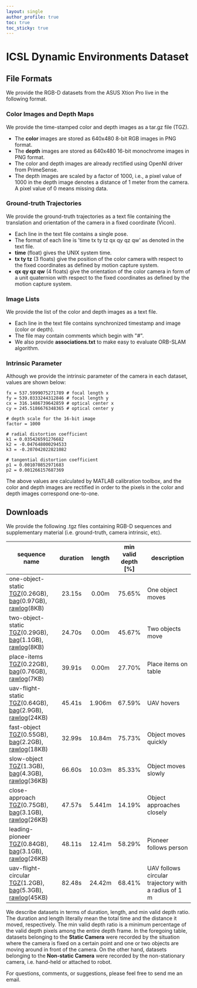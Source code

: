 ```yaml
---
layout: single
author_profile: true
toc: true
toc_sticky: true
---
```


# ICSL Dynamic Environments Dataset

## File Formats
We provide the RGB-D datasets from the ASUS Xtion Pro live in the following format.

### Color Images and Depth Maps

We provide the time-stamped color and depth images as a tar.gz file (TGZ). 

* The **color** images are stored as 640x480 8-bit RGB images in PNG format.
* The **depth** images are stored as 640x480 16-bit monochrome images in PNG format.
* The color and depth images are already rectified using OpenNI driver from PrimeSense.
* The depth images are scaled by a factor of 1000, i.e., a pixel value of 1000 in the depth image denotes a distance of 1 meter from the camera. A pixel value of 0 means missing data.

### Ground-truth Trajectories

We provide the ground-truth trajectories as a text file containing the translation and orientation of the camera in a fixed coordinate (Vicon). 

* Each line in the text file contains a single pose.
* The format of each line is 'time tx ty tz qx qy qz qw' as denoted in the text file.
* **time** (float) gives the UNIX system time.
* **tx ty tz** (3 floats) give the position of the color camera with respect to the fixed coordinates as defined by motion capture system.
* **qx qy qz qw** (4 floats) give the orientation of the color camera in form of a unit quaternion with respect to the fixed coordinates as defined by the motion capture system.

### Image Lists

We provide the list of the color and depth images as a text file.
	
* Each line in the text file contains synchronized timestamp and image (color or depth).
* The file may contain comments which begin with "#".
* We also provide **associations.txt** to make easy to evaluate ORB-SLAM algorithm.

### Intrinsic Parameter

Although we provide the intrinsic parameter of the camera in each dataset, values are shown below:

```
fx = 537.5999075271789 # focal length x
fy = 539.0333244312846 # focal length y
cx = 316.1486739642859 # optical center x
cy = 245.5186676348365 # optical center y

# depth scale for the 16-bit image
factor = 1000

# radial distortion coefficient
k1 = 0.035426591276682
k2 = -0.047648000294533
k3 = -0.207042022821082

# tangential distortion coefficient
p1 = 0.001070852971683
p2 = 0.001266157687369
```

The above values are calculated by MATLAB calibration toolbox, and the color and depth images are rectified in order to the pixels in the color and depth images correspond one-to-one.

## Downloads

We provide the following .tgz files containing RGB-D sequences and supplementary material (i.e. ground-truth, camera intrinsic, etc). 

| sequence name | duration | length | min <br> valid depth [\%] | description |
|---------------|:--------:|:------:|:-------------------:|-------------|
| one-object-static <br> [TGZ](https://icsl.snu.ac.kr/sangillee/rgbd_dataset_one_object_static.tgz)(0.26GB), [bag](https://icsl.snu.ac.kr/sangillee/rgbd_dataset_one_object_static.bag)(0.97GB), [rawlog](https://icsl.snu.ac.kr/sangillee/rgbd_dataset_one_object_static.rawlog)(8KB) | 23.15s | 0.00m  | 75.65% | One object moves |
| two-object-static <br> [TGZ](https://icsl.snu.ac.kr/sangillee/rgbd_dataset_two_object_static.tgz)(0.29GB), [bag](https://icsl.snu.ac.kr/sangillee/rgbd_dataset_two_object_static.bag)(1.1GB), [rawlog](https://icsl.snu.ac.kr/sangillee/rgbd_dataset_two_object_static.rawlog)(8KB) | 24.70s | 0.00m  | 45.67% | Two objects move |
| place-items <br> [TGZ](https://icsl.snu.ac.kr/sangillee/rgbd_dataset_place_items.tgz)(0.22GB), [bag](https://icsl.snu.ac.kr/sangillee/rgbd_dataset_place_items.bag)(0.76GB), [rawlog](https://icsl.snu.ac.kr/sangillee/rgbd_dataset_place_items.rawlog)(7KB) | 39.91s | 0.00m | 27.70% | Place items on table |
| uav-flight-static <br> [TGZ](https://icsl.snu.ac.kr/sangillee/rgbd_dataset_flight_static.tgz)(0.64GB), [bag](https://icsl.snu.ac.kr/sangillee/rgbd_dataset_flight_static.bag)(2.9GB), [rawlog](https://icsl.snu.ac.kr/sangillee/rgbd_dataset_flight_static.rawlog)(24KB) | 45.41s | 1.906m | 67.59% | UAV hovers |
| fast-object <br> [TGZ](https://icsl.snu.ac.kr/sangillee/rgbd_dataset_fast_object.tgz)(0.55GB), [bag](https://icsl.snu.ac.kr/sangillee/rgbd_dataset_fast_object.bag)(2.2GB), [rawlog](https://icsl.snu.ac.kr/sangillee/rgbd_dataset_fast_object.rawlog)(18KB) | 32.99s | 10.84m | 75.73% | Object moves quickly     |
| slow-object <br> [TGZ](https://icsl.snu.ac.kr/sangillee/rgbd_dataset_slow_object.tgz)(1.3GB), [bag](https://icsl.snu.ac.kr/sangillee/rgbd_dataset_slow_object.bag)(4.3GB), [rawlog](https://icsl.snu.ac.kr/sangillee/rgbd_dataset_slow_object.rawlog)(36KB) | 66.60s | 10.03m | 85.33% | Object moves slowly     |
| close-approach <br> [TGZ](https://icsl.snu.ac.kr/sangillee/rgbd_dataset_close_approach.tgz)(0.75GB), [bag](https://icsl.snu.ac.kr/sangillee/rgbd_dataset_close_approach.bag)(3.1GB), [rawlog](https://icsl.snu.ac.kr/sangillee/rgbd_dataset_close_approach.rawlog)(26KB) | 47.57s | 5.441m | 14.19% | Object approaches closely  |
| leading-pioneer <br> [TGZ](https://icsl.snu.ac.kr/sangillee/rgbd_dataset_leading_pioneer.tgz)(0.84GB), [bag](https://icsl.snu.ac.kr/sangillee/rgbd_dataset_leading_pioneer.bag)(3.1GB), [rawlog](https://icsl.snu.ac.kr/sangillee/rgbd_dataset_leading_pioneer.rawlog)(26KB) | 48.11s | 12.41m | 58.29% | Pioneer follows person  |
| uav-flight-circular <br> [TGZ](https://icsl.snu.ac.kr/sangillee/rgbd_dataset_flight_circular.tgz)(1.2GB), [bag](https://icsl.snu.ac.kr/sangillee/rgbd_dataset_flight_circular.bag)(5.3GB), [rawlog](https://icsl.snu.ac.kr/sangillee/rgbd_dataset_flight_circular.rawlog)(45KB) | 82.48s | 24.42m | 68.41% | UAV follows circular trajectory with a radius of 1 m  |

We describe datasets in terms of duration, length, and min valid depth ratio. The duration and length literally mean the total time and the distance it moved, respectively. The min valid depth ratio is a minimum percentage of the valid depth pixels among the entire depth frame. In the foregoing table, datasets belonging to the **Static Camera** were recorded by the situation where the camera is fixed on a certain point and one or two objects are moving around in front of the camera. On the other hand, datasets belonging to the **Non-static Camera** were recorded by the non-stationary camera, i.e. hand-held or attached to robot.

For questions, comments, or suggestions, please feel free to send me an email.
